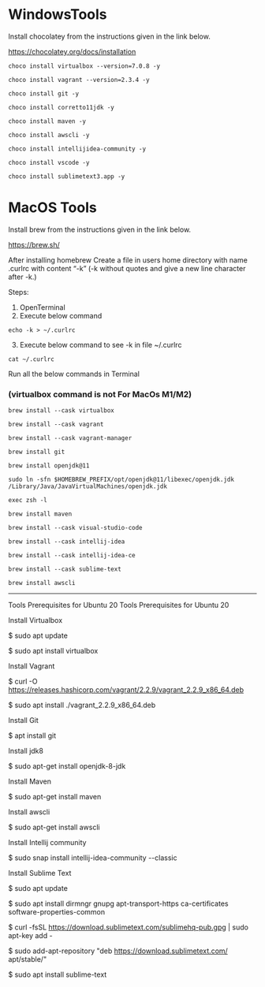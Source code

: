 # WindowsTools

Install chocolatey from the instructions given in the link below.

https://chocolatey.org/docs/installation

```
choco install virtualbox --version=7.0.8 -y
```
```
choco install vagrant --version=2.3.4 -y
```
```
choco install git -y
```
```
choco install corretto11jdk -y
```
```
choco install maven -y
```
```
choco install awscli -y
```
```
choco install intellijidea-community -y
```
```
choco install vscode -y
```
```
choco install sublimetext3.app -y
```

# MacOS Tools

Install brew from the instructions given in the link below.


https://brew.sh/

After installing homebrew
Create a file in users home directory with name .curlrc with content “-k” 
(-k without quotes and give a new line character after -k.)

Steps:

1. OpenTerminal
2. Execute below command
```
echo -k > ~/.curlrc
```
3. Execute below command to see -k in file ~/.curlrc 
```
cat ~/.curlrc
```

Run all the below commands in Terminal


### (virtualbox command is not For MacOs M1/M2)
```
brew install --cask virtualbox 
```
```
brew install --cask vagrant
```
```
brew install --cask vagrant-manager
```
```
brew install git
```
```
brew install openjdk@11
```
```
sudo ln -sfn $HOMEBREW_PREFIX/opt/openjdk@11/libexec/openjdk.jdk /Library/Java/JavaVirtualMachines/openjdk.jdk
```
```
exec zsh -l
```
```
brew install maven
```
```
brew install --cask visual-studio-code
```
```
brew install --cask intellij-idea
```
```
brew install --cask intellij-idea-ce
```
```
brew install --cask sublime-text
```
```
brew install awscli
```


-------------



Tools Prerequisites for Ubuntu 20
                                 Tools Prerequisites for Ubuntu 20


Install Virtualbox

$ sudo apt update

$ sudo apt install virtualbox



Install Vagrant

$ curl -O https://releases.hashicorp.com/vagrant/2.2.9/vagrant_2.2.9_x86_64.deb

$ sudo apt install ./vagrant_2.2.9_x86_64.deb


Install Git

$ apt install git



Install jdk8

$ sudo apt-get install openjdk-8-jdk



Install Maven

$ sudo apt-get install maven


Install awscli

$ sudo apt-get install awscli




Install Intellij community

$ sudo snap install intellij-idea-community --classic


Install Sublime Text

$ sudo apt update

$ sudo apt install dirmngr gnupg apt-transport-https ca-certificates software-properties-common

$ curl -fsSL https://download.sublimetext.com/sublimehq-pub.gpg | sudo apt-key add -

$ sudo add-apt-repository "deb https://download.sublimetext.com/ apt/stable/"

$ sudo apt install sublime-text


